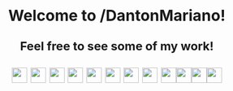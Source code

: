 <h1 align='center' style='height:145px;'> 
  <b style='font-size:30px'> Welcome to /DantonMariano!</b>
  
  <sub> Feel free to see some of my work! </sub>
  
 <img width='30' src='https://media4.giphy.com/media/eNAsjO55tPbgaor7ma/200w.gif?cid=82a1493bsttdl6see6129hssqeua9unu10lmvre7f0380w9w&rid=200w.gif&ct=s'> <img width='30' src='https://upload.wikimedia.org/wikipedia/commons/thumb/9/9a/Laravel.svg/1200px-Laravel.svg.png'> <img width='30' src='https://www.codeigniter.com/assets/images/codeigniter4logo.png'> <img width='30' src='https://media0.giphy.com/media/ln7z2eWriiQAllfVcn/giphy.gif?cid=6c09b952z5ehv9u5iie8z0r9larg0b9b8xlw2253m67kh1hn&rid=giphy.gif&ct=s'> <img width='30' src='https://upload.wikimedia.org/wikipedia/commons/thumb/9/95/Vue.js_Logo_2.svg/2367px-Vue.js_Logo_2.svg.png'>  <img width='30' src='https://image.flaticon.com/icons/png/512/919/919830.png'> <img width='30' src='https://upload.wikimedia.org/wikipedia/commons/thumb/3/3f/Git_icon.svg/1024px-Git_icon.svg.png'> <img width='30' src='https://upload.wikimedia.org/wikipedia/commons/thumb/2/29/Postgresql_elephant.svg/1200px-Postgresql_elephant.svg.png'> <img width='30' src='https://www.elearningworld.org/wp-content/uploads/2019/04/MySQL.svg.png'><img width='30' src='https://upload.wikimedia.org/wikipedia/commons/thumb/9/96/Sass_Logo_Color.svg/1200px-Sass_Logo_Color.svg.png'><img width='30' src='https://media1.giphy.com/media/XAxylRMCdpbEWUAvr8/giphy.gif?cid=6c09b9521pvj6c1rtjrnm00xzp9kfi0k1zjbfu7foh8t5swo&rid=giphy.gif&ct=s'><img width='30' src='https://upload.wikimedia.org/wikipedia/commons/thumb/d/d5/CSS3_logo_and_wordmark.svg/1200px-CSS3_logo_and_wordmark.svg.png'>
</h1>
